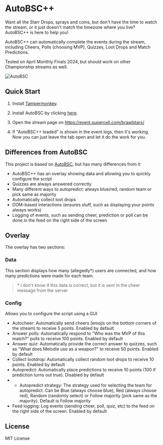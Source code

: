 # AutoBSC++

Want all the Starr Drops, sprays and coins, but don't have the time to watch the stream, or it just doesn't match the timezone where you live? AutoBSC++ is here to help you!

AutoBSC++ can automatically complete the events during the stream, including Cheers, Polls (choosing MVP), Quizzes, Loot Drops and Match Predictions.

Tested on April Monthly Finals 2024, but should work on other Championship streams as well.

![AutoBSC](https://github.com/LaptopCat/AutoBSC/raw/master/showcase.png)

## Quick Start

1. Install [Tampermonkey](https://www.tampermonkey.net/).

2. Install AutoBSC by clicking [here](https://github.com/LaptopCat/AutoBSC/raw/master/autobsc.user.js).

3. Open the stream page on https://event.supercell.com/brawlstars/

4. If "AutoBSC++ loaded" is shown in the event logs, then it's working. Now you can just leave the tab open and let it do the work for you.

## Differences from AutoBSC
This project is based on [AutoBSC](https://github.com/CatMe0w/AutoBSC), but has many differences from it

- AutoBSC++ has an overlay showing data and allowing you to quickly configure the script
- Quizzes are always answered correctly
- Many different ways to autopredict: always blue/red, random team or pick same as majority
- Automatically collect loot drops
- DOM-based interactions (ensures stuff, such as displaying your points always works)
- Logging of events, such as sending cheer, prediction or poll can be done in the feed on the right side of the screen

## Overlay
The overlay has two sections:
### Data
This section displays how many (allegedly*) users are connected, and how many predictions were made for each team.

> \* I don't know if this data is correct, but it is sent in the cheer message from the server

### Config
Allows you to configure the script using a GUI
- Autocheer:
Automatically send cheers (emojis on the bottom corners of the stream) to receive 5 points. Enabled by default
- Answer polls:
Automatically respond to "Who was the MVP of this match?" polls to receive 100 points. Enabled by default
- Answer quiz:
Automatically provide the correct answer to quizzes, such as "What does Melodie use as a weapon?" to receive 50 points. Enabled by default
- Collect lootdrop:
Automatically collect random loot drops to receive 10 points. Enabled by default
- Autopredict:
Automatically place predictions to receive 10 points (100 if prediction turns out true). Disabled by default
- - Autopredict strategy:
The strategy used for selecting the team for autopredict. Can be Blue (always choose blue), Red (always choose red), Random (randomly select) or Follow majority (pick same as the majority). Default is Follow majority
- Feed logging:
Log events (sending cheer, poll, quiz, etc) to the feed on the right side of the screen. Enabled by default
## License

MIT License
